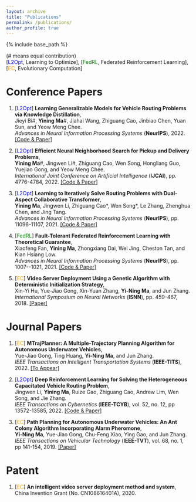 ```yaml
---
layout: archive
title: "Publications"
permalink: /publications/
author_profile: true
---
```


{% include base_path %}

(# means equal contribution)  
[<font color=Blue><font color=cyan><font color=brown><font color=blue>L2Opt</font></font></font></font>, Learning to Optimize], [<font color=Green>FedRL</font>, Federated Reinforcement Learning], [<font color=orange>EC</font>, Evolutionary Computation]

Conference Papers
======

1. [<font color=Blue><font color=cyan><font color=brown><font color=blue>L2Opt</font></font></font></font>] **Learning Generalizable Models for Vehicle Routing Problems via Knowledge Distillation**,   
Jieyi Bi#, **Yining Ma**#, Jiahai Wang, Zhiguang Cao, Jinbiao Chen, Yuan Sun, and Yeow Meng Chee.   
*Advances in Neural Information Processing Systems* (**NeurIPS**), 2022. [[Code & Paper]](https://github.com/jieyibi/AMDKD)

2. [<font color=Blue><font color=cyan><font color=brown><font color=blue>L2Opt</font></font></font></font>] **Efficient Neural Neighborhood Search for Pickup and Delivery Problems**,   
**Yining Ma**#, Jingwen Li#, Zhiguang Cao, Wen Song, Hongliang Guo, Yuejiao Gong, and Yeow Meng Chee.   
*International Joint Conference on Artificial Intelligence* (**IJCAI**),  pp. 4776-4784, 2022. [[Code & Paper]](https://github.com/yining043/PDP-N2S)

3. [<font color=Blue><font color=cyan><font color=brown><font color=blue>L2Opt</font></font></font></font>] **Learning to Iteratively Solve Routing Problems with Dual-Aspect Collaborative Transformer**,  
**Yining Ma**, Jingwen Li, Zhiguang Cao*, Wen Song*, Le Zhang, Zhenghua Chen, and Jing Tang.   
*Advances in Neural Information Processing Systems* (**NeurIPS**),  pp. 11096-11107, 2021. [[Code & Paper]](https://github.com/yining043/VRP-DACT)

4. [<font color=Green>FedRL</font>] **Fault-Tolerant Federated Reinforcement Learning with Theoretical Guarantee**,   
Xiaofeng Fan, **Yining Ma**, Zhongxiang Dai, Wei Jing, Cheston Tan, and Kian Hsiang Low.   
*Advances in Neural Information Processing Systems* (**NeurIPS**),  pp. 1007--1021, 2021. [[Code & Paper]](https://github.com/flint-xf-fan/Byzantine-Federeated-RL)

5. [<font color=orange>EC</font>] **Video Server Deployment Using a Genetic Algorithm with Deterministic Initialization Strategy**,     
Xin-Yi Hu, Yue-Jiao Gong, Xin-Yuan Zhang, **Yi-Ning Ma**, and Jun Zhang.  
*International Symposium on Neural Networks* (**ISNN**),  pp. 459-467, 2018. [[Paper]](https://link.springer.com/chapter/10.1007/978-3-319-92537-0_53)

Journal Papers
======
1. [<font color=orange>EC</font>] **MTrajPlanner: A Multiple-Trajectory Planning Algorithm for Autonomous Underwater Vehicles**,   
Yue-Jiao Gong, Ting Huang, **Yi-Ning Ma**, and Jun Zhang.  
*IEEE Transactions on Intelligent Transportation Systems* (**IEEE-TITS**),  2022. [[To Appear]]()

2. [<font color=Blue><font color=cyan><font color=brown><font color=blue>L2Opt</font></font></font></font>] **Deep Reinforcement Learning for Solving the Heterogeneous Capacitated Vehicle Routing Problem**,   
Jingwen Li, **Yining Ma**, Ruize Gao, Zhiguang Cao, Andrew Lim, Wen Song, and Jie Zhang.   
*IEEE Transactions on Cybernetics* (**IEEE-TCYB**),  vol. 52, no. 12, pp 13572-13585, 2022. [[Code & Paper]](https://github.com/Demon0312/HCVRP_DRL)

3. [<font color=orange>EC</font>] **Path Planning for Autonomous Underwater Vehicles: An Ant Colony Algorithm Incorporating Alarm Pheromone**,      
**Yi-Ning Ma**, Yue-Jiao Gong, Chu-Feng Xiao, Ying Gao, and Jun Zhang.  
*IEEE Transactions on Vehicular Technology* (**IEEE-TVT**),  vol. 68, no. 1, pp 141-154, 2019. [[Paper]](https://ieeexplore.ieee.org/abstract/document/8540402)


Patent
======
1. [<font color=orange>EC</font>] **An intelligent video server deployment method and system**,   
China Invention Grant (No. CN108616401A), 2020.
